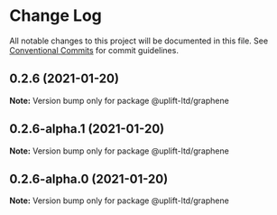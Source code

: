 # Change Log

All notable changes to this project will be documented in this file.
See [Conventional Commits](https://conventionalcommits.org) for commit guidelines.

## 0.2.6 (2021-01-20)

**Note:** Version bump only for package @uplift-ltd/graphene





## 0.2.6-alpha.1 (2021-01-20)

**Note:** Version bump only for package @uplift-ltd/graphene





## 0.2.6-alpha.0 (2021-01-20)

**Note:** Version bump only for package @uplift-ltd/graphene
